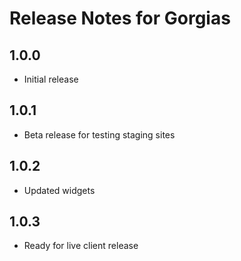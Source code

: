 # Release Notes for Gorgias

## 1.0.0
- Initial release

## 1.0.1
- Beta release for testing staging sites

## 1.0.2
- Updated widgets

## 1.0.3
- Ready for live client release